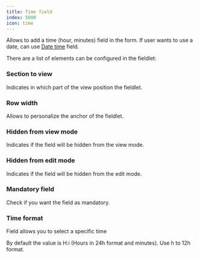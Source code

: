 ```yaml
---
title: Time field
index: 5000
icon: time
---
```


Allows to add a time (hour, minutes) field in the form. If user wants to use a date, can use [Date time](rules/palette/fieldlets/datefield) field.

There are a list of elements can be configured in the fieldlet:

### Section to view

Indicates in which part of the view position the fieldlet.

### Row width

Allows to personalize the anchor of the fieldlet.

### Hidden from view mode

Indicates if the field will be hidden from the view mode.

### Hidden from edit mode

Indicates if the field will be hidden from the edit mode.

### Mandatory field

Check if you want the field as mandatory.

### Time format

Field allows you to select a specific time

By default the value is H:i (Hours in 24h format and minutes). Use h to 12h format.
